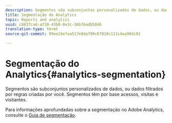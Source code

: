 ```yaml
---
description: Segmentos são subconjuntos personalizados de dados, ou dados filtrados por regras criadas por você. Segmentos têm por base acessos, visitas e visitantes.
title: Segmentação do Analytics
topic: Reports and analytics
uuid: c8837cad-af30-43b8-8e3c-36bf6adb58d6
translation-type: tm+mt
source-git-commit: 99ee24efaa517e8da700c67818c111c4aa90dc02

---
```



# Segmentação do Analytics{#analytics-segmentation}

Segmentos são subconjuntos personalizados de dados, ou dados filtrados por regras criadas por você. Segmentos têm por base acessos, visitas e visitantes.

Para informações aprofundadas sobre a segmentação no Adobe Analytics, consulte o [Guia de segmentação](https://marketing.adobe.com/resources/help/en_US/analytics/segment/).
